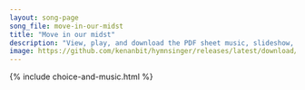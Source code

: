 ```yaml
---
layout: song-page
song_file: move-in-our-midst
title: "Move in our midst"
description: "View, play, and download the PDF sheet music, slideshow, and audio. Lyrics: Move in our midst, thou Spirit of God. Go with us down from thy holy hill. Walk with us through the storm and the calm. Spirit of God, go thou with us... english theist 4part chords"
image: https://github.com/kenanbit/hymnsinger/releases/latest/download/move-in-our-midst-trad.png
---
```


{% include choice-and-music.html %}